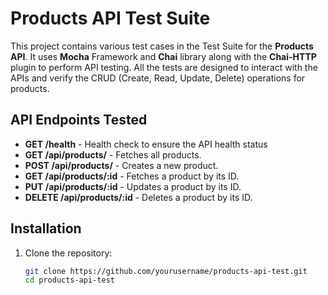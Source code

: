 # Products API Test Suite

This project contains various test cases in the Test Suite for the **Products API**. It uses **Mocha** Framework and **Chai** library along with the **Chai-HTTP** plugin to perform API testing. All the tests are designed to interact with the APIs and verify the CRUD (Create, Read, Update, Delete) operations for products.

## API Endpoints Tested

- **GET /health** - Health check to ensure the API health status
- **GET /api/products/** - Fetches all products.
- **POST /api/products/** - Creates a new product.
- **GET /api/products/:id** - Fetches a product by its ID.
- **PUT /api/products/:id** - Updates a product by its ID.
- **DELETE /api/products/:id** - Deletes a product by its ID.

## Installation

1. Clone the repository:

   ```bash
   git clone https://github.com/yourusername/products-api-test.git
   cd products-api-test
